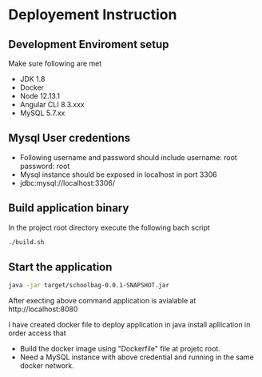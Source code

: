 # Deployement Instruction

## Development Enviroment setup

Make sure following are met

- JDK 1.8
- Docker
- Node 12.13.1
- Angular CLI 8.3.xxx
- MySQL 5.7.xx


## Mysql User credentions

- Following username and password should include
  username: root
  password: root
- Mysql instance should be exposed in localhost in port 3306
- jdbc:mysql://localhost:3306/


## Build application binary

In the project root directory execute the following bach script

```bash
./build.sh
```

## Start the application

```bash
java -jar target/schoolbag-0.0.1-SNAPSHOT.jar
```

After execting above command application is avialable at http://localhost:8080

I have created docker file to deploy application in java install apllication in order access that

- Build the docker image using "Dockerfile" file at projetc root.
- Need a MySQL instance with above credential and running in the same docker network.